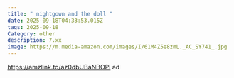 ```yaml
---
title: " nightgown and the doll "
date: 2025-09-18T04:33:53.015Z
tags: 2025-09-18
Category: other
description: 7.xx
image: https://m.media-amazon.com/images/I/61M4Z5e8zmL._AC_SY741_.jpg
---
```

https://amzlink.to/az0dbUBaNBOPl ad